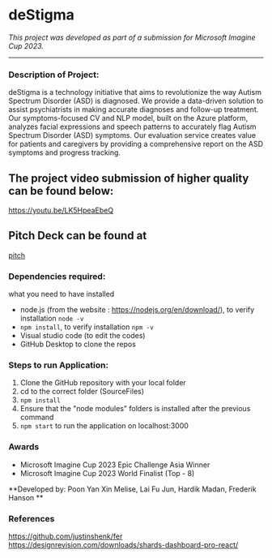 # deStigma
_This project was developed as part of a submission for Microsoft Imagine Cup 2023._ <br>
****

### Description of Project:
deStigma is a technology initiative that aims to revolutionize the way Autism Spectrum Disorder (ASD) is diagnosed. We provide a data-driven solution to assist psychiatrists in making accurate diagnoses and follow-up treatment. Our symptoms-focused CV and NLP model, built on the Azure platform, analyzes facial expressions and speech patterns to accurately flag Autism Spectrum Disorder (ASD) symptoms. Our evaluation service creates value for patients and caregivers by providing a comprehensive report on the ASD symptoms and progress tracking.

## The project video submission of higher quality can be found below:
https://youtu.be/LK5HpeaEbeQ

## Pitch Deck can be found at 
[pitch](deStigma/destigma.pdf)

### Dependencies required: 
what you need to have installed
- node.js (from the website : https://nodejs.org/en/download/),
to verify installation
``` node -v ```
- ```npm install```,
to verify installation
``` npm -v ```
- Visual studio code (to edit the codes)
- GitHub Desktop to clone the repos

### Steps to run Application:
1) Clone the GitHub repository with your local folder
2) cd to the correct folder (SourceFiles)
3) ```npm install```
4) Ensure that the "node modules" folders is installed after the previous command
5) ```npm start``` to run the application on localhost:3000

### Awards 
- Microsoft Imagine Cup 2023 Epic Challenge Asia Winner
- Microsoft Imagine Cup 2023 World Finalist (Top - 8)
  
**Developed by: Poon Yan Xin Melise, Lai Fu Jun, Hardik Madan, Frederik Hanson **

### References
https://github.com/justinshenk/fer <br>
https://designrevision.com/downloads/shards-dashboard-pro-react/ <br>
